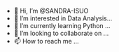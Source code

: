 - 👋 Hi, I’m @SANDRA-ISUO
- 👀 I’m interested in Data Analysis...
- 🌱 I’m currently learning Python ...
- 💞️ I’m looking to collaborate on ...
- 📫 How to reach me ...

<!---
SANDRA-ISUO/SANDRA-ISUO is a ✨ special ✨ repository because its `README.md` (this file) appears on your GitHub profile.
You can click the Preview link to take a look at your changes.
--->
